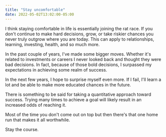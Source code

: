 ```yaml
---
title: "Stay uncomfortable"
date: 2022-05-02T13:02:00-05:00
---
```


I think staying comfortable in life is essentially joining the rat race. If you don't continue to make hard decisions, grow, or take riskier chances you never truly outgrow where you are today. This can apply to relationships, learning, investing, health, and so much more.

In the past couple of years, I've made some bigger moves. Whether it's related to investments or careers I never looked back and thought they were bad decisions. In fact, because of those bold decisions, I surpassed my expectations in achieving some realm of success.

In the next few years, I hope to surprise myself even more. If I fail, I'll learn a lot and be able to make more educated chances in the future.

There is something to be said for taking a quantitative approach toward success. Trying many times to achieve a goal will likely result in an increased odds of reaching it.

Most of the time you don't come out on top but then there's that one home run that makes it all worthwhile.

Stay the course.
